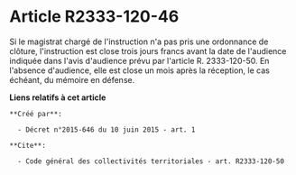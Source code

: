 # Article R2333-120-46

Si le magistrat chargé de l'instruction n'a pas pris une ordonnance de clôture, l'instruction est close trois jours francs
avant la date de l'audience indiquée dans l'avis d'audience prévu par l'article R. 2333-120-50. En l'absence d'audience, elle
est close un mois après la réception, le cas échéant, du mémoire en défense.

**Liens relatifs à cet article**

	**Créé par**:

	  - Décret n°2015-646 du 10 juin 2015 - art. 1

	**Cite**:

	  - Code général des collectivités territoriales - art. R2333-120-50
